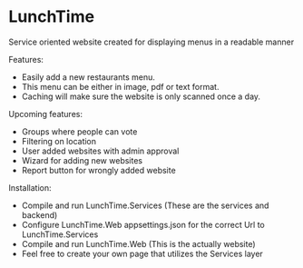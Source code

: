 # LunchTime
Service oriented website created for displaying menus in a readable manner

Features:
- Easily add a new restaurants menu.
- This menu can be either in image, pdf or text format.
- Caching will make sure the website is only scanned once a day.

Upcoming features:
- Groups where people can vote
- Filtering on location
- User added websites with admin approval
- Wizard for adding new websites
- Report button for wrongly added website

Installation:
- Compile and run LunchTime.Services (These are the services and backend)
- Configure LunchTime.Web appsettings.json for the correct Url to LunchTime.Services
- Compile and run LunchTime.Web (This is the actually website)
- Feel free to create your own page that utilizes the Services layer
